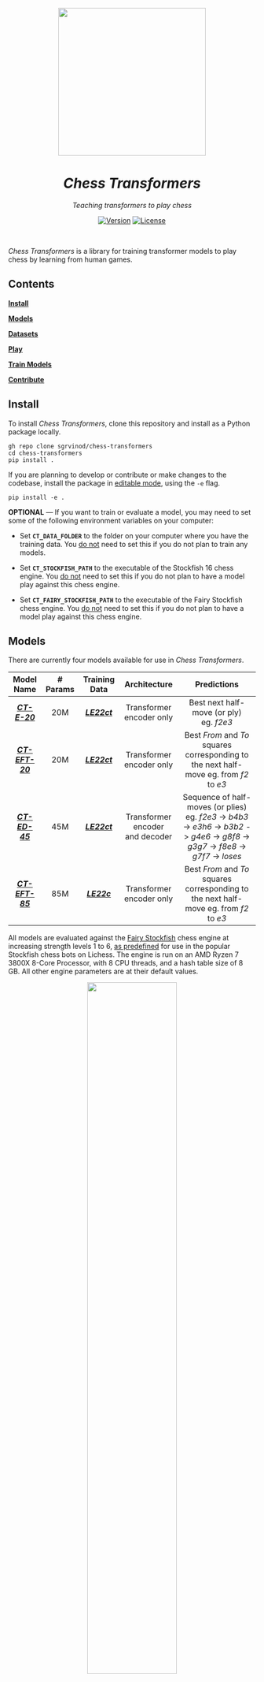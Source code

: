 <p align="center">
  <img width="300" src="img/logo.png"/>
</p>

<h1 align="center"><i>Chess Transformers</i></h1>
<p align="center"><i>Teaching transformers to play chess</i></p>
<p align="center"> <a href="https://github.com/sgrvinod/chess-transformers/releases/tag/v0.4.0"><img alt="Version" src="https://img.shields.io/github/v/tag/sgrvinod/chess-transformers?label=version"></a> <a href="https://github.com/sgrvinod/chess-transformers/blob/main/LICENSE"><img alt="License" src="https://img.shields.io/github/license/sgrvinod/chess-transformers?label=license"></a></p>
<br>

*Chess Transformers* is a library for training transformer models to play chess by learning from human games. 

## Contents

[**Install**](#install)

[**Models**](#models)

[**Datasets**](#datasets)

[**Play**](#play)

[**Train Models**](#train-models)

[**Contribute**](#contribute)


## Install

To install *Chess Transformers*, clone this repository and install as a Python package locally.

```
gh repo clone sgrvinod/chess-transformers
cd chess-transformers
pip install .
```

If you are planning to develop or contribute or make changes to the codebase, install the package in <ins>editable mode</ins>, using the `-e` flag.

```
pip install -e .
```

**OPTIONAL** — If you want to train or evaluate a model, you may need to set some of the following environment variables on your computer:

  - Set **`CT_DATA_FOLDER`** to the folder on your computer where you have the training data. You <ins>do not</ins> need to set this if you do not plan to train any models. 

  - Set **`CT_STOCKFISH_PATH`** to the executable of the Stockfish 16 chess engine. You <ins>do not</ins> need to set this if you do not plan to have a model play against this chess engine.

  - Set **`CT_FAIRY_STOCKFISH_PATH`** to the executable of the Fairy Stockfish chess engine. You <ins>do not</ins> need to set this if you do not plan to have a model play against this chess engine.

## Models

There are currently four models available for use in *Chess Transformers*.

|          Model Name           | # Params |      Training Data      |            Architecture             |                                                                 Predictions                                                                  |
| :---------------------------: | :------: | :---------------------: | :---------------------------------: | :------------------------------------------------------------------------------------------------------------------------------------------: |
|   [***CT-E-20***](#ct-e-20)   |   20M    | [***LE22ct***](#le22ct) |      Transformer encoder only       |                                                 Best next half-move (or ply) <br> eg. *f2e3*                                                 |
| [***CT-EFT-20***](#ct-eft-20) |   20M    | [***LE22ct***](#le22ct) |      Transformer encoder only       |                            Best *From* and *To* squares corresponding to the next half-move eg. from *f2* to *e3*                            |
|  [***CT-ED-45***](#ct-ed-45)  |   45M    | [***LE22ct***](#le22ct) | Transformer encoder <br>and decoder | Sequence of half-moves (or plies) <br> eg. *f2e3* -> *b4b3* -> *e3h6* -> *b3b2* -> *g4e6* -> *g8f8* -> *g3g7* -> *f8e8* -> *g7f7* -> *loses* |
| [***CT-EFT-85***](#ct-eft-85) |   85M    |  [***LE22c***](#le22c)  |      Transformer encoder only       |                            Best *From* and *To* squares corresponding to the next half-move eg. from *f2* to *e3*                            |

All models are evaluated against the [Fairy Stockfish](https://github.com/fairy-stockfish/Fairy-Stockfish) chess engine at increasing strength levels 1 to 6, [as predefined](https://github.com/lichess-org/fishnet/blob/dc4be23256e3e5591578f0901f98f5835a138d73/src/api.rs#L224) for use in the popular Stockfish chess bots on Lichess. The engine is run on an AMD Ryzen 7 3800X 8-Core Processor, with 8 CPU threads, and a hash table size of 8 GB. All other engine parameters are at their default values.

<p align="center">
  <img src="img/win_ratio.png" style="width: 60%;"/>
</p>

At each strength level of the chess engine, $n=1000$ games are played by the model, i.e. $500$ games each with black and white pieces. 

Win ratios and the difference between the Elo rating of the model and the chess engine are calculated from these games' outcomes.

<p align="center">
  <img src="img/elo_difference.png" style="width: 60%;"/>
</p>

Detailed evaluation results for each model are provided below.

### *CT-E-20*

[**Configuration File**](chess_transformers/configs/models/CT-E-20.py) | [**Checkpoint**](https://chesstransformers.blob.core.windows.net/checkpoints/CT-E-20/averaged_CT-E-20.pt) | 
[**TensorBoard Logs**](https://chesstransformers.blob.core.windows.net/logs/CT-E-20.zip) 

This is the encoder from the original transformer model in [*Vaswani et al. (2017)*](https://arxiv.org/abs/1706.03762) trained on the [*LE22ct*](#le22ct) dataset. A classification head at the **`turn`** token predicts the best half-move to be made (in UCI notation).

<p align="center">
  <img src="img/ct_e_20.png"/>
</p>

This is essentially a sequence (or image) classification task, where the sequence is the current state of the board, and the classes are the various moves that can be made on a chessboard in UCI notation. 

*CT-E-20* contains about 20 million parameters.

```python
from chess_transformers.play import load_model
from chess_transformers.configs import import_config

CONFIG = import_config("CT-E-20")
model = load_model(CONFIG)
```

You <ins>do not</ins> need to download the model checkpoint manually. It will be downloaded automatically if required.

#### Model Strength

*CT-E-20* was evaluated against the [Fairy Stockfish](https://github.com/fairy-stockfish/Fairy-Stockfish) chess engine at various strength levels [as predefined](https://github.com/lichess-org/fishnet/blob/dc4be23256e3e5591578f0901f98f5835a138d73/src/api.rs#L224) for use in the popular Stockfish chess bots on Lichess. The engine is run on an AMD Ryzen 7 3800X 8-Core Processor, with 8 CPU threads, and a hash table size of 8 GB. All other engine parameters are at their default values.

These evaluation games can be viewed [here](chess_transformers/evaluate/games/CT-E-20/).

| Strength Level | Games | Wins  | Losses | Draws |          Win Ratio          |      Elo Difference      | Likelihood of Superiority |
| :------------: | :---: | :---: | :----: | :---: | :-------------------------: | :----------------------: | :-----------------------: |
|      $LL$      |  $n$  |  $w$  |  $l$   |  $d$  | $\frac{w + \frac{d}{2}}{n}$ |      $\Delta_{Elo}$      |           $LOS$           |
|     **1**      | 1000  |  989  |   0    |  11   |         **99.45%**          | 902.90 <br> *(± 117.67)* |          100.00%          |
|     **2**      | 1000  |  980  |   0    |  20   |         **99.00%**          | 798.25 <br> *(± 81.48)*  |          100.00%          |
|     **3**      | 1000  |  872  |   61   |  67   |         **90.55%**          | 392.58 <br> *(± 33.31)*  |          100.00%          |
|     **4**      | 1000  |  431  |  455   |  114  |         **48.80%**          |  -8.34 <br> *(± 20.30)*  |          21.00%           |
|     **5**      | 1000  |  205  |  685   |  110  |         **26.00%**          | -181.70 <br> *(± 22.78)* |           0.00%           |
|     **6**      | 1000  |  24   |  952   |  24   |          **3.60%**          | -571.11 <br> *(± 54.08)* |           0.00%           |


### *CT-EFT-20*

[**Configuration File**](chess_transformers/configs/models/CT-EFT-20.py) | [**Checkpoint**](https://chesstransformers.blob.core.windows.net/checkpoints/CT-EFT-20/averaged_CT-EFT-20.pt) | 
[**TensorBoard Logs**](https://chesstransformers.blob.core.windows.net/logs/CT-EFT-20.zip) 

This is the encoder from the original transformer model in [*Vaswani et al. (2017)*](https://arxiv.org/abs/1706.03762) trained on the [*LE22ct*](#le22ct) dataset. Two classification heads operate upon the encoder outputs at all chessboard squares to predict the best candidates for the source (*From*) and destination (*To*) squares that correspond to the best half-move to be made.

<p align="center">
  <img src="img/ct_eft_20.png"/>
</p>

This is essentially a sequence (or image) labeling task, where the sequence is the current state of the chessboard, and each square competes to be labeled as the *From* or *To* square.

*CT-E-20* contains about 20 million parameters.

```python
from chess_transformers.play import load_model
from chess_transformers.configs import import_config

CONFIG = import_config("CT-EFT-20")
model = load_model(CONFIG)
```

You <ins>do not</ins> need to download the model checkpoint manually. It will be downloaded automatically if required.

#### Model Strength

*CT-EFT-20* was evaluated against the [Fairy Stockfish](https://github.com/fairy-stockfish/Fairy-Stockfish) chess engine at various strength levels [as predefined](https://github.com/lichess-org/fishnet/blob/dc4be23256e3e5591578f0901f98f5835a138d73/src/api.rs#L224) for use in the popular Stockfish chess bots on Lichess. The engine is run on an AMD Ryzen 7 3800X 8-Core Processor, with 8 CPU threads, and a hash table size of 8 GB. All other engine parameters are at their default values.

These evaluation games can be viewed [here](chess_transformers/evaluate/games/CT-EFT-20/).

| Strength Level | Games | Wins  | Losses | Draws |          Win Ratio          |      Elo Difference       | Likelihood of Superiority |
| :------------: | :---: | :---: | :----: | :---: | :-------------------------: | :-----------------------: | :-----------------------: |
|      $LL$      |  $n$  |  $w$  |  $l$   |  $d$  | $\frac{w + \frac{d}{2}}{n}$ |      $\Delta_{Elo}$       |           $LOS$           |
|     **1**      | 1000  |  994  |   0    |   6   |         **99.70%**          | 1008.63 <br> *(± 190.18)* |          100.00%          |
|     **2**      | 1000  |  988  |   0    |  12   |         **99.40%**          | 887.69 <br> *(± 111.13)*  |          100.00%          |
|     **3**      | 1000  |  942  |   11   |  47   |         **96.55%**          |  578.77 <br> *(± 48.57)*  |          100.00%          |
|     **4**      | 1000  |  697  |  192   |  111  |         **75.25%**          |  193.17 <br> *(± 23.08)*  |          100.00%          |
|     **5**      | 1000  |  482  |  379   |  139  |         **55.15%**          |  35.91 <br> *(± 20.09)*   |          99.98%           |
|     **6**      | 1000  |  61   |  872   |  67   |          **9.45%**          | -392.58 <br> *(± 33.31)*  |           0.00%           |


### *CT-ED-45*

[**Configuration File**](chess_transformers/configs/models/CT-ED-45.py) | [**Checkpoint**](https://chesstransformers.blob.core.windows.net/checkpoints/CT-ED-45/averaged_CT-ED-45.pt) | 
[**TensorBoard Logs**](https://chesstransformers.blob.core.windows.net/logs/CT-ED-45.zip) 

This is the original transformer model (encoder *and* decoder) in [*Vaswani et al. (2017)*](https://arxiv.org/abs/1706.03762) trained on the [*LE22ct*](#le22ct) dataset. A classification head after the last decoder layer predicts a sequence of half-moves, starting with the best half-move to be made next, followed by the likely course of the game an arbitrary number of half-moves into the future. 

<p align="center">
  <img src="img/ct_ed_45.png"/>
</p>

This is essentially a sequence-to-sequence (or image-to-sequence) task, where the input sequence is the current state of the board, and the output sequence is a string of half-moves that will likely occur on the board from that point onwards. Potentially, strategies applied to such tasks, such as beam search for decoding the best possible sequence of half-moves, can also be applied to this model. Training the model to predict not only the best half-move to make on the board right now, but also the sequence of half-moves that follow, can be viewed as a type of multitask training. 

We are ultimately only interested in the very first half-move. Nevertheless, the full sequence of half-moves might help explain the model's decision for this important first half-move.

*CT-ED-45* contains about 45 million parameters.

```python
from chess_transformers.play import load_model
from chess_transformers.configs import import_config

CONFIG = import_config("CT-ED-45")
model = load_model(CONFIG)
```
You <ins>do not</ins> need to download the model checkpoint manually. It will be downloaded automatically if required.

#### Model Strength

*CT-ED-45* was evaluated against the [Fairy Stockfish](https://github.com/fairy-stockfish/Fairy-Stockfish) chess engine at various strength levels [as predefined](https://github.com/lichess-org/fishnet/blob/dc4be23256e3e5591578f0901f98f5835a138d73/src/api.rs#L224) for use in the popular Stockfish chess bots on Lichess. The engine is run on an AMD Ryzen 7 3800X 8-Core Processor, with 8 CPU threads, and a hash table size of 8 GB. All other engine parameters are at their default values.

| Strength Level | Games | Wins  | Losses | Draws |          Win Ratio          |      Elo Difference       | Likelihood of Superiority |
| :------------: | :---: | :---: | :----: | :---: | :-------------------------: | :-----------------------: | :-----------------------: |
|      $LL$      |  $n$  |  $w$  |  $l$   |  $d$  | $\frac{w + \frac{d}{2}}{n}$ |      $\Delta_{Elo}$       |           $LOS$           |
|     **1**      | 1000  |  976  |   0    |  24   |         **98.80%**          |  766.23 <br> *(± 73.45)*  |          100.00%          |
|     **2**      | 1000  |  977  |   2    |  21   |         **98.75%**          |  759.05 <br> *(± 78.19)*  |          100.00%          |
|     **3**      | 1000  |  676  |  244   |  80   |         **71.60%**          |  160.64 <br> *(± 22.72)*  |          100.00%          |
|     **4**      | 1000  |  195  |  726   |  79   |         **23.45%**          | -205.52 <br> *(± 24.04)*  |           0.00%           |
|     **5**      | 1000  |  67   |  895   |  38   |          **8.60%**          | -410.58 <br> *(± 36.41)*  |           0.00%           |
|     **6**      | 1000  |   6   |  987   |   7   |          **0.95%**          | -807.25 <br> *(± 113.69)* |           0.00%           |


### *CT-EFT-85*

[**Configuration File**](chess_transformers/configs/models/CT-EFT-85.py) | [**Checkpoint**](https://chesstransformers.blob.core.windows.net/checkpoints/CT-EFT-85/averaged_CT-EFT-85.pt) | 
[**TensorBoard Logs**](https://chesstransformers.blob.core.windows.net/logs/CT-EFT-85.zip) 

This is a larger version of the encoder from the original transformer model in [*Vaswani et al. (2017)*](https://arxiv.org/abs/1706.03762) trained on the [*LE22c*](#le22c) dataset. Its size is analogous to BERT<sub>BASE</sub> in [*Devlin et al. (2018)*](https://arxiv.org/abs/1810.04805). Two classification heads operate upon the encoder outputs at all chessboard squares to predict the best candidates for the source (*From*) and destination (*To*) squares that correspond to the best half-move to be made.

<p align="center">
  <img src="img/ct_eft_85.png"/>
</p>

This is essentially a sequence (or image) labeling task, where the sequence is the current state of the chessboard, and each square competes to be labeled as the *From* or *To* square.

*CT-E-85* contains about 85 million parameters.

```python
from chess_transformers.play import load_model
from chess_transformers.configs import import_config

CONFIG = import_config("CT-EFT-85")
model = load_model(CONFIG)
```

You <ins>do not</ins> need to download the model checkpoint manually. It will be downloaded automatically if required.

#### Model Strength

*CT-EFT-85* was evaluated against the [Fairy Stockfish](https://github.com/fairy-stockfish/Fairy-Stockfish) chess engine at various strength levels [as predefined](https://github.com/lichess-org/fishnet/blob/dc4be23256e3e5591578f0901f98f5835a138d73/src/api.rs#L224) for use in the popular Stockfish chess bots on Lichess. The engine is run on an AMD Ryzen 7 3800X 8-Core Processor, with 8 CPU threads, and a hash table size of 8 GB. All other engine parameters are at their default values.

These evaluation games can be viewed [here](chess_transformers/evaluate/games/CT-EFT-85/).

| Strength Level | Games | Wins  | Losses | Draws |          Win Ratio          |      Elo Difference       | Likelihood of Superiority |
| :------------: | :---: | :---: | :----: | :---: | :-------------------------: | :-----------------------: | :-----------------------: |
|      $LL$      |  $n$  |  $w$  |  $l$   |  $d$  | $\frac{w + \frac{d}{2}}{n}$ |      $\Delta_{Elo}$       |           $LOS$           |
|     **1**      | 1000  |  999  |   0    |   1   |         **99.95%**          | 1320.33 <br> *(± 34.06)*  |          100.00%          |
|     **2**      | 1000  |  997  |   0    |   3   |         **99.85%**          | 1129.30 <br> *(± 101.08)* |          100.00%          |
|     **3**      | 1000  |  979  |   0    |  21   |         **98.95%**          |  789.69 <br> *(± 79.22)*  |          100.00%          |
|     **4**      | 1000  |  883  |   65   |  52   |         **90.90%**          |  399.81 <br> *(± 34.71)*  |          100.00%          |
|     **5**      | 1000  |  712  |  183   |  105  |         **76.45%**          |  204.55 <br> *(± 23.52)*  |          100.00%          |
|     **6**      | 1000  |  184  |  713   |  103  |         **23.55%**          | -204.55 <br> *(± 23.56)*  |           0.00%           |


## Datasets

There are currently four training datasets available in *Chess Transformers*.

|      Dataset Name       |                                    Components                                    | # Datapoints |
| :---------------------: | :------------------------------------------------------------------------------: | :----------: |
|  [***ML23c***](#ml23c)  | Board positions, turn, castling rights, next-move sequence (up to 10 half-moves) |  10,797,366  |
| [***LE22ct***](#le22ct) | Board positions, turn, castling rights, next-move sequence (up to 10 half-moves) |  13,287,522  |
|  [***LE22c***](#le22c)  | Board positions, turn, castling rights, next-move sequence (up to 10 half-moves) | 127,684,720  |
|  [***ML23d***](#ml23d)  | Board positions, turn, castling rights, next-move sequence (up to 10 half-moves) | 144,625,397  |

These datasets are sourced from groups of PGN files containing real games played by humans. There are currently three PGN filesets:

- ***LE22*** consists of games from the [Lichess Elite Database](https://database.nikonoel.fr/) put together by [nikonoel](https://lichess.org/@/nikonoel), a collection of all standard chess games played on [Lichess.org](https://lichess.org/) by players with a Lichess Elo rating of 2400+ against players with a Lichess Elo rating of 2200+ up to December 2021, and players rated 2500+ against players rated 2300+ from December 2021 up to December 2022
  
- ***ML23*** consists of Master-level games downloaded from [PGN mentor](https://www.pgnmentor.com/files.html), [TWIC](https://theweekinchess.com/twic), and [Caissabase](http://caissabase.co.uk/) in December 2023

The lowercase letters at the end of every dataset denote specific filters that were applied to games from the corresponding PGN filesets:

- "***c*** for games that ended in a checkmate
- "***t***" for games that used a specific time control
- "***d***" for games that ended decisively

### *ML23c*

This consists of Master-level games downloaded from [PGN mentor](https://www.pgnmentor.com/files.html), [TWIC](https://theweekinchess.com/twic), and [Caissabase](http://caissabase.co.uk/) in December 2023.

On this data (11,081,724 games), we apply the following filters to keep only those games that:

- are unique (5,213,634 games) 
- and ended in a checkmate (**250,694 games**)

These 250,694 games consist of a total **10,797,366 half-moves** made by the <ins>winners</ins> of the games, which alone constitute the dataset. For each such half-move, the chessboard, turn (white or black), and castling rights of both players before the move are calculated, as well as the sequence of half-moves beginning with this half-move up to 10 half-moves into the future. Draw potential is not calculated.

[**Download here.**](https://chesstransformers.blob.core.windows.net/data/ML23c.zip) The data is zipped and will need to be extracted.

It consists of the following files:

- **`ML23c.h5`**, an HDF5 file containing two tables, one with the raw data and the other encoded with indices (that will be used in the transformer model), containing the following fields:
  - **`board_position`**, the chessboard layout, or positions of pieces on the board
  - **`turn`**, the color of the pieces of the player to play
  - **`white_kingside_castling_rights`**, whether white can castle kingside
  - **`white_queenside_castling_rights`**, whether white can castle queenside
  - **`black_kingside_castling_rights`**, whether black can castle kingside
  - **`black_queenside_castling_rights`**, whether black can castle queenside
  - **`moves`**, 10 half-moves into the future made by both players
  - **`length`**, the number of half-moves in the sequence, as this will be less than 10 at the end of the game

### *LE22ct*

This consists of games from the [Lichess Elite Database](https://database.nikonoel.fr/) put together by [nikonoel](https://lichess.org/@/nikonoel), a collection of all standard chess games played on [Lichess.org](https://lichess.org/) by players with a Lichess Elo rating of 2400+ against players with a Lichess Elo rating of 2200+ up to December 2021, and players rated 2500+ against players rated 2300+ from December 2021 up to December 2022.

On this data (20,241,368 games), we apply the following filters to keep only those games that:

- used a time control of at least 5 minutes  (2,073,780 games)
- and ended in a checkmate (**274,794 games**)

These 274,794 games consist of a total **13,287,522 half-moves** made by the <ins>winners</ins> of the games, which alone constitute the dataset. For each such half-move, the chessboard, turn (white or black), and castling rights of both players before the move are calculated, as well as the sequence of half-moves beginning with this half-move up to 10 half-moves into the future. Draw potential is not calculated.

[**Download here.**](https://chesstransformers.blob.core.windows.net/data/LE22ct.zip) The data is zipped and will need to be extracted.

It consists of the following files:

- **`LE22ct.h5`**, an HDF5 file containing two tables, one with the raw data and the other encoded with indices (that will be used in the transformer model), containing the following fields:
  - **`board_position`**, the chessboard layout, or positions of pieces on the board
  - **`turn`**, the color of the pieces of the player to play
  - **`white_kingside_castling_rights`**, whether white can castle kingside
  - **`white_queenside_castling_rights`**, whether white can castle queenside
  - **`black_kingside_castling_rights`**, whether black can castle kingside
  - **`black_queenside_castling_rights`**, whether black can castle queenside
  - **`moves`**, 10 half-moves into the future made by both players
  - **`length`**, the number of half-moves in the sequence, as this will be less than 10 at the end of the game

### *LE22c*

This is an extended version of [*LE22ct*](#le22ct), and consists of games from the [Lichess Elite Database](https://database.nikonoel.fr/) put together by [nikonoel](https://lichess.org/@/nikonoel), a collection of all standard chess games played on [Lichess.org](https://lichess.org/) by players with a Lichess Elo rating of 2400+ against players with a Lichess Elo rating of 2200+ up to December 2021, and players rated 2500+ against players rated 2300+ from December 2021 up to December 2022.

On this data (20,241,368 games), we apply the following filters to keep only those games that:

- ended in a checkmate (**2,751,394 games**)

These 2,751,394 games consist of a total **127,684,720 half-moves** made by the <ins>winners</ins> of the games, which alone constitute the dataset. For each such half-move, the chessboard, turn (white or black), and castling rights of both players before the move are calculated, as well as the sequence of half-moves beginning with this half-move up to 10 half-moves into the future. Draw potential is not calculated.

[**Download here.**](https://chesstransformers.blob.core.windows.net/data/LE22c.zip) The data is zipped and will need to be extracted.

It consists of the following files:

- **`LE22c.h5`**, an HDF5 file containing two tables, one with the raw data and the other encoded with indices (that will be used in the transformer model), containing the following fields:
  - **`board_position`**, the board layout or positions of pieces on the board
  - **`turn`**, the color of the pieces of the player to play
  - **`white_kingside_castling_rights`**, whether white can castle kingside
  - **`white_queenside_castling_rights`**, whether white can castle queenside
  - **`black_kingside_castling_rights`**, whether black can castle kingside
  - **`black_queenside_castling_rights`**, whether black can castle queenside
  - **`moves`**, 10 half-moves into the future made by both players
  - **`length`**, the number of half-moves in the sequence, as this will be less than 10 at the end of the game

### *ML23d*

This consists of Master-level games downloaded from [PGN mentor](https://www.pgnmentor.com/files.html), [TWIC](https://theweekinchess.com/twic), and [Caissabase](http://caissabase.co.uk/) in December 2023.

On this data (11,081,724 games), we apply the following filters to keep only those games that:

- are unique (5,213,634 games) 
- and are decisive, i.e. a player won (**3,739,604 games**)

These 3,739,604 games consist of a total **144,625,397 half-moves** made by the <ins>winners</ins> of the games, which alone constitute the dataset. For each such half-move, the chessboard, turn (white or black), and castling rights of both players before the move are calculated, as well as the sequence of half-moves beginning with this half-move up to 10 half-moves into the future. Draw potential is not calculated.

[**Download here.**](https://chesstransformers.blob.core.windows.net/data/ML23d.zip) The data is zipped and will need to be extracted.

It consists of the following files:

- **`ML23d.h5`**, an HDF5 file containing two tables, one with the raw data and the other encoded with indices (that will be used in the transformer model), containing the following fields:
  - **`board_position`**, the chessboard layout, or positions of pieces on the board
  - **`turn`**, the color of the pieces of the player to play
  - **`white_kingside_castling_rights`**, whether white can castle kingside
  - **`white_queenside_castling_rights`**, whether white can castle queenside
  - **`black_kingside_castling_rights`**, whether black can castle kingside
  - **`black_queenside_castling_rights`**, whether black can castle queenside
  - **`moves`**, 10 half-moves into the future made by both players
  - **`length`**, the number of half-moves in the sequence, as this will be less than 10 at the end of the game

## Play

After [installing](#install) *Chess Transformers*, you can play games <ins>against an available model</ins> or have a model play <ins>against a chess engine</ins>.

### You v. Model

You could either play in a Jupyter notebook (recommended for better UI) or in a Python shell. 

```python
import os
from chess_transformers.configs import import_config
from chess_transformers.play.utils import write_pgns
from chess_transformers.play import load_model, warm_up, human_v_model 

# Load configuration
config_name = "CT-EFT-85"
CONFIG = import_config(config_name)

# Load assets
model = load_model(CONFIG)

# Warmup model (triggers compilation)
warm_up(
    model=model
)

# Play
wins, losses, draws, pgns = human_v_model(
    human_color="b",  # color you want to play
    model=model,
    k=1,  # "k" in "top_k sampling", k=1 is best
    use_amp=True,
    rounds=1,  # number of rounds you want to play
    clock=None, 
    white_player_name=config_name,
    black_player_name="Me",
)

# Print games in Portable Game Notation (PGN) format
print(pgns)

# Save PGNs if you wish
write_pgns(
    pgns,
    pgn_file="somewhere/something.pgn",
)
```

You could also just make a copy of [**`human_play.ipynb`**](chess_transformers/play/human_play.ipynb) and play in that notebook.

### Model v. Engine

The process is the same as above, except you must use a different set of functions:

```python
from chess_transformers.play import model_v_engine
from chess_transformers.play.utils import load_engine

# Load engine
engine = load_engine(CONFIG.FAIRY_STOCKFISH_PATH)

# Play
LL = 1  # Try strength levels 1 to 8 (note: 7 and 8 may be slow)
model_color = "w"  # Try "w" and "b"
wins, losses, draws, pgns = model_v_engine(
    model=model,
    k=CONFIG.SAMPLING_K,
    use_amp=CONFIG.USE_AMP,
    model_color=model_color,
    engine=engine,
    time_limit=CONFIG.LICHESS_LEVELS[LL]["TIME_CONSTRAINT"],
    depth_limit=CONFIG.LICHESS_LEVELS[LL]["DEPTH"],
    uci_options={"Skill Level": CONFIG.LICHESS_LEVELS[LL]["SKILL"]},
    rounds=500,
    clock=None,
    white_player_name="Fairy Stockfish @ LL {}".format(LL)
    if model_color == "b"
    else config_name,
    black_player_name="Fairy Stockfish @ LL {}".format(LL)
    if model_color == "w"
    else config_name,
    event=config_name + " v. Fairy Stockfish @ LL {}".format(LL)
    if model_color == "w"
    else "Fairy Stockfish @ LL {} v. ".format(LL) + config_name,
)
```
See [**`evaluate.py`**](chess_transformers/evaluate/evaluate.py) for an example.

### Time Control

If you're using a *Unix*-type operating system — basically, not Windows — you can also set a time control for your games. 
Currently, only Fischer time control is available. 

```python
from chess_transformers.play.clocks import ChessClock

clock = ChessClock(base_time=60, 
                   increment=1)
```

Pass this **`clock`** to the functions above instead of **`clock=None`**.

## Train Models

You're welcome to try to train your own models, but if you wish to contribute trained models, please [discuss first](#contribute).

### Dataset

You can skip this step if you wish to use one of the [existing datasets](#datasets).

- Collect PGN files containing games you wish to use for training the model.

- Create a bash script for parsing these PGN files into a collection of FENs and moves using [*pgn-extract*](https://www.cs.kent.ac.uk/people/staff/djb/pgn-extract/), like in [**`LE22ct.sh`**](#le22ct), and execute it in the folder with the PGN files.

- Create a configuration file for the dataset, like in [**`LE22ct.py`**](chess_transformers/configs/data/LE22ct.py).

- Run [**`prep.py`**](chess_transformers/data/prep.py) like `python prep.py [config_name]`, or do it in your own Python script.

```python
from chess_transformers.data import prepare_data
from chess_transformers.configs import import_config

# Load configuration
CONFIG = import_config("[config_name]")

# Prepare data
prepare_data(
    data_folder=CONFIG.DATA_FOLDER,
    h5_file=CONFIG.H5_FILE,
    max_move_sequence_length=CONFIG.MAX_MOVE_SEQUENCE_LENGTH,
    expected_rows=CONFIG.EXPECTED_ROWS,
    val_split_fraction=CONFIG.VAL_SPLIT_FRACTION,
)
```
Data files will be created in **`CONFIG.DATA_FOLDER`**.

### Training

- Create a configuration file for the model, like in [**`CT-E-20.py`**](chess_transformers/configs/models/CT-E-20.py).

- Run [**`train.py`**](chess_transformers/train/train.py) like `python train.py [config_name]`, or do it in your own Python script.

```python

from chess_transformers.train import train_model
from chess_transformers.configs import import_config

# Load configuration
CONFIG = import_config("[config_name]")

# Train model
train_model(CONFIG)
```
- Monitor training with [*TensorBoard*](https://www.tensorflow.org/tensorboard) with `tensorboard --logdir $CT_LOGS_DIR`.

- Average checkpoints saved for averaging to produce the final checkpoint. Run [**`average_checkpoints.py`**](chess_transformers/train/average_checkpoints.py) like `python average_checkpoints.py [config_name]`, or do it in your own Python script.
  
```python

from chess_transformers.train import average_checkpoints
from chess_transformers.configs import import_config

# Load configuration
CONFIG = import_config("[config_name]")

# Average checkpoints
average_checkpoints(
    checkpoint_folder=CONFIG.CHECKPOINT_FOLDER,
    checkpoint_avg_prefix=CONFIG.CHECKPOINT_AVG_PREFIX,
    checkpoint_avg_suffix=CONFIG.CHECKPOINT_AVG_SUFFIX,
    final_checkpoint=CONFIG.FINAL_CHECKPOINT,
)
```

### Evaluation

Run [**`evaluate.py`**](chess_transformers/evaluate/evaluate.py) like `python evaluate.py [config_name]`, or do it in your own Python notebook/script.

```python

from chess_transformers.configs import import_config
from chess_transformers.evaluate import evaluate_model

# Load configuration
CONFIG = import_config("[config_name]")

# Evaluate model
evaluate_model(CONFIG)
```

## Contribute

Contributions — and any discussion thereof — are welcome. As you may have noticed, *Chess Transformers* is in initial development and the public API is <ins>not</ins> to be considered stable. 

If you are planning to contribute bug-fixes, please go ahead and do so. If you are planning to contribute in a way that extends *Chess Transformers*, or adds any new features, data, or models, please [create a discussion thread](https://github.com/sgrvinod/chess-transformers/discussions/new/choose) to discuss it <ins>before</ins> you spend any time on it. Otherwise, your PR may be rejected due to lack of consensus or alignment with current goals.

Presently, the following types of contributions may be useful:

- Better, more robust evaluation methods of models.
- Evaluation of existing models against chess engines on different CPUs to study the effect of CPU specifications on engine strength and evaluation.
- New models with:
  - the same transformer architectures but of a larger size, and trained on larger datasets.
  - or different transformer architectures or internal mechanisms.
  - or in general, improved evaluation scores.
- Chess clocks for Windows OS, or for *Unix*-type OS but for time controls <ins>other than</ins> Fischer time control.
- Refactoring of code that improves its ease of use.
- Model visualization for explainable AI, such as visualizing positional and move embeddings, or attention patterns.

This list is not exhaustive. Please do not hesitate to discuss your ideas. Thank you!

## License

*Chess Transformers* is licensed under the [MIT license](LICENSE). 






